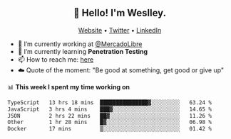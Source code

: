 <h2 align="center">👋 Hello! I'm Weslley.</h2>
<p align="center">
  <a href="http://weslleyneri.com.br">Website</a> •
  <a href="https://twitter.com/Weslley_Neri">Twitter</a> •
  <a href="https://www.linkedin.com/in/weslley-neri-3658908b">LinkedIn</a>
</p>


- 🔭 I’m currently working at [@MercadoLibre](https://github.com/mercadolibre)
- 🌱 I’m currently learning **Penetration Testing**
- 📫 How to reach me: [here](mailto:weslley39@gmail.com)
- ☁️ Quote of the moment: "Be good at something, get good or give up"

📊 **This week I spent my time working on**
<!--START_SECTION:waka-->

```txt
TypeScript   13 hrs 18 mins  ███████████████▓░░░░░░░░░   63.24 %
JavaScript   3 hrs 4 mins    ███▓░░░░░░░░░░░░░░░░░░░░░   14.65 %
JSON         2 hrs 22 mins   ██▓░░░░░░░░░░░░░░░░░░░░░░   11.26 %
Other        1 hr 28 mins    █▓░░░░░░░░░░░░░░░░░░░░░░░   06.98 %
Docker       17 mins         ▒░░░░░░░░░░░░░░░░░░░░░░░░   01.42 %
```

<!--END_SECTION:waka-->

<!-- Inspired by https://github.com/gruselhaus/gruselhaus -->